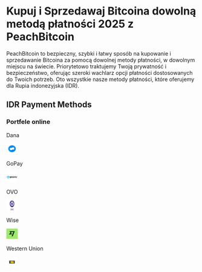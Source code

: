 <body class="payment-methods-page">

# Kupuj i Sprzedawaj Bitcoina dowolną metodą płatności 2025 z PeachBitcoin

PeachBitcoin to bezpieczny, szybki i łatwy sposób na kupowanie i sprzedawanie Bitcoina za pomocą dowolnej metody płatności, w dowolnym miejscu na świecie. Priorytetowo traktujemy Twoją prywatność i bezpieczeństwo, oferując szeroki wachlarz opcji płatności dostosowanych do Twoich potrzeb. Oto wszystkie nasze metody płatności, które oferujemy dla Rupia indonezyjska (IDR).

## IDR Payment Methods

### Portfele online

<div class="payment-grid">
    <div class="payment-grid-item">
        <p>Dana</p> 
        <img src="/img/faq/logoimg/dana.png" width="30px" height="27px" alt="Kup bitcoina za pomocą Dana, Sprzedaj bitcoina za pomocą Dana">
    </div>
    <div class="payment-grid-item">
        <p>GoPay</p> 
        <img src="/img/faq/logoimg/gopay.png" width="30px" height="27px" alt="Kup bitcoina za pomocą GoPay, Sprzedaj bitcoina za pomocą GoPay">
    </div>
    <div class="payment-grid-item">
        <p>OVO</p> 
        <img src="/img/faq/logoimg/ovo.png" width="30px" height="27px" alt="Kup bitcoina za pomocą OVO, Sprzedaj bitcoina za pomocą OVO">
    </div>
    <div class="payment-grid-item">
        <p>Wise</p> 
        <img src="/img/faq/logoimg/wise.png" width="30px" height="27px" alt="Kup bitcoina za pomocą Wise, Sprzedaj bitcoina za pomocą Wise">
    </div>
    <div class="payment-grid-item">
        <p>Western Union</p> 
        <img src="/img/faq/logoimg/westernunion.png" width="30px" height="27px" alt="Kup bitcoina za pomocą Western Union, Sprzedaj bitcoina za pomocą Western Union">
    </div>
</div>

</body>
